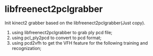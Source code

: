 libfreenect2pclgrabber
======================

Init kinect2 grabber based on the libfreenect2pclgrabber(Just copy).


1. using libfreenect2pclgrabber to grab ply pcd file;
2. using pcl_ply2pcd to convert to pcd format;
3. using pcd2vfh to get the VFH feature for the following training and recognization;
